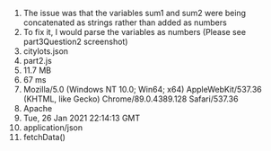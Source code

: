 1. The issue was that the variables sum1 and sum2 were being concatenated as strings rather than added as numbers
2. To fix it, I would parse the variables as numbers (Please see part3Question2 screenshot)
3. citylots.json
4. part2.js
5. 11.7 MB
6. 67 ms
7. Mozilla/5.0 (Windows NT 10.0; Win64; x64) AppleWebKit/537.36 (KHTML, like Gecko) Chrome/89.0.4389.128 Safari/537.36
8. Apache
9. Tue, 26 Jan 2021 22:14:13 GMT
10. application/json
11. fetchData()